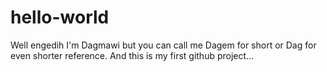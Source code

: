 # hello-world

Well engedih I'm Dagmawi but you can call me Dagem for short or Dag for even shorter reference.
And this is my first github project...
